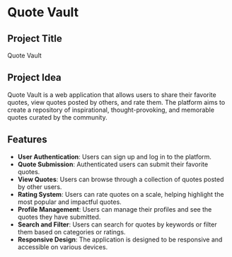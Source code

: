 # Quote Vault

## Project Title
Quote Vault

## Project Idea
Quote Vault is a web application that allows users to share their favorite quotes, view quotes posted by others, and rate them. The platform aims to create a repository of inspirational, thought-provoking, and memorable quotes curated by the community.

## Features
- **User Authentication**: Users can sign up and log in to the platform.
- **Quote Submission**: Authenticated users can submit their favorite quotes.
- **View Quotes**: Users can browse through a collection of quotes posted by other users.
- **Rating System**: Users can rate quotes on a scale, helping highlight the most popular and impactful quotes.
- **Profile Management**: Users can manage their profiles and see the quotes they have submitted.
- **Search and Filter**: Users can search for quotes by keywords or filter them based on categories or ratings.
- **Responsive Design**: The application is designed to be responsive and accessible on various devices.
